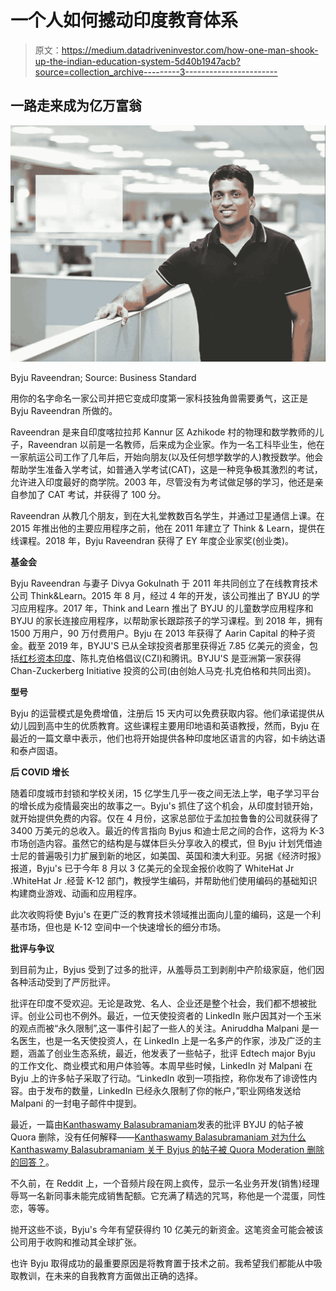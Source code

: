 # 一个人如何撼动印度教育体系

> 原文：<https://medium.datadriveninvestor.com/how-one-man-shook-up-the-indian-education-system-5d40b1947acb?source=collection_archive---------3----------------------->

## 一路走来成为亿万富翁

![](img/8644e173cdbf29e61edbc535547d6d9f.png)

Byju Raveendran; Source: Business Standard

用你的名字命名一家公司并把它变成印度第一家科技独角兽需要勇气，这正是 Byju Raveendran 所做的。

Raveendran 是来自印度喀拉拉邦 Kannur 区 Azhikode 村的物理和数学教师的儿子，Raveendran 以前是一名教师，后来成为企业家。作为一名工科毕业生，他在一家航运公司工作了几年后，开始向朋友(以及任何想学数学的人)教授数学。他会帮助学生准备入学考试，如普通入学考试(CAT)，这是一种竞争极其激烈的考试，允许进入印度最好的商学院。2003 年，尽管没有为考试做足够的学习，他还是亲自参加了 CAT 考试，并获得了 100 分。

Raveendran 从教几个朋友，到在大礼堂教数百名学生，并通过卫星通信上课。在 2015 年推出他的主要应用程序之前，他在 2011 年建立了 Think & Learn，提供在线课程。2018 年，Byju Raveendran 获得了 EY 年度企业家奖(创业类)。

**基金会**

Byju Raveendran 与妻子 Divya Gokulnath 于 2011 年共同创立了在线教育技术公司 Think&Learn。2015 年 8 月，经过 4 年的开发，该公司推出了 BYJU 的学习应用程序。2017 年，Think and Learn 推出了 BYJU 的儿童数学应用程序和 BYJU 的家长连接应用程序，以帮助家长跟踪孩子的学习课程。到 2018 年，拥有 1500 万用户，90 万付费用户。Byju 在 2013 年获得了 Aarin Capital 的种子资金。截至 2019 年，BYJU'S 已从全球投资者那里获得近 7.85 亿美元的资金，包括[红杉资本印度](https://en.wikipedia.org/wiki/Sequoia_Capital)、陈扎克伯格倡议(CZI)和腾讯。BYJU'S 是亚洲第一家获得 Chan-Zuckerberg Initiative 投资的公司(由创始人马克·扎克伯格和共同出资)。

**型号**

Byju 的运营模式是免费增值，注册后 15 天内可以免费获取内容。他们承诺提供从幼儿园到高中生的优质教育。这些课程主要用印地语和英语教授，然而，Byju 在最近的一篇文章中表示，他们也将开始提供各种印度地区语言的内容，如卡纳达语和泰卢固语。

**后 COVID 增长**

随着印度城市封锁和学校关闭，15 亿学生几乎一夜之间无法上学，电子学习平台的增长成为疫情最突出的故事之一。Byju's 抓住了这个机会，从印度封锁开始，就开始提供免费的内容。仅在 4 月份，这家总部位于孟加拉鲁鲁的公司就获得了 3400 万美元的总收入。最近的传言指向 Byjus 和迪士尼之间的合作，这将为 K-3 市场创造内容。虽然它的结构是与媒体巨头分享收入的模式，但 Byju 计划凭借迪士尼的普遍吸引力扩展到新的地区，如美国、英国和澳大利亚。另据《经济时报》报道，Byju's 已于今年 8 月以 3 亿美元的全现金报价收购了 WhiteHat Jr .WhiteHat Jr .经营 K-12 部门，教授学生编码，并帮助他们使用编码的基础知识构建商业游戏、动画和应用程序。

此次收购将使 Byju's 在更广泛的教育技术领域推出面向儿童的编码，这是一个利基市场，但也是 K-12 空间中一个快速增长的细分市场。

**批评与争议**

到目前为止，Byjus 受到了过多的批评，从羞辱员工到剥削中产阶级家庭，他们因各种活动受到了严厉批评。

批评在印度不受欢迎。无论是政党、名人、企业还是整个社会，我们都不想被批评。创业公司也不例外。最近，一位天使投资者的 LinkedIn 账户因其对一个玉米的观点而被“永久限制”,这一事件引起了一些人的关注。Aniruddha Malpani 是一名医生，也是一名天使投资人，在 LinkedIn 上是一名多产的作家，涉及广泛的主题，涵盖了创业生态系统，最近，他发表了一些帖子，批评 Edtech major Byju 的工作文化、商业模式和用户体验等。本周早些时候，LinkedIn 对 Malpani 在 Byju 上的许多帖子采取了行动。“LinkedIn 收到一项指控，称你发布了诽谤性内容。由于发布的数量，LinkedIn 已经永久限制了你的帐户，”职业网络发送给 Malpani 的一封电子邮件中提到。

最近，一篇由[Kanthaswamy Balasubramaniam](https://www.quora.com/profile/Kanthaswamy-Balasubramaniam)发表的批评 BYJU 的帖子被 Quora 删除，没有任何解释——[Kanthaswamy Balasubramaniam 对为什么 Kanthaswamy Balasubramaniam 关于 Byjus 的帖子被 Quora Moderation 删除的回答？](https://www.quora.com/Why-did-Kanthaswamy-Balasubramaniam-s-post-on-Byjus-get-deleted-by-Quora-Moderation/answer/Kanthaswamy-Balasubramaniam)。

不久前，在 Reddit 上，一个音频片段在网上疯传，显示一名业务开发(销售)经理辱骂一名新同事未能完成销售配额。它充满了精选的咒骂，称他是一个混蛋，同性恋，等等。

抛开这些不谈，Byju's 今年有望获得约 10 亿美元的新资金。这笔资金可能会被该公司用于收购和推动其全球扩张。

也许 Byju 取得成功的最重要原因是将教育置于技术之前。我希望我们都能从中吸取教训，在未来的自我教育方面做出正确的选择。